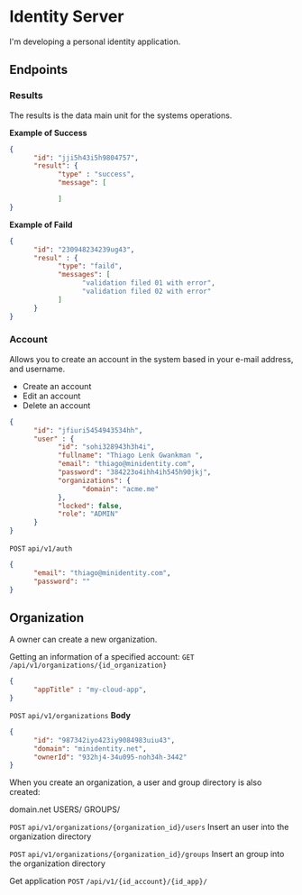 # Identity Server
I'm developing a personal identity application.
## Endpoints

### Results 

The results is the data main unit for the systems operations.

**Example of Success**
```json
{
      "id": "jji5h43i5h9804757",
      "result": { 
            "type" : "success",
            "message": [

            ]
}
```
**Example of Faild**
```json
{
      "id": "230948234239ug43",
      "resul" : {
            "type": "faild",
            "messages": [
                  "validation filed 01 with error",
                  "validation filed 02 with error"
            ]
      }
}
```

### Account

Allows you to create an account in the system based in your e-mail address, and username.

- Create an account
- Edit an account
- Delete an account

```json 
{
      "id": "jfiuri5454943534hh",
      "user" : {
            "id": "sohi328943h3h4i",
            "fullname": "Thiago Lenk Gwankman ",
            "email": "thiago@minidentity.com",
            "password": "384223o4ihh4ih545h90jkj",
            "organizations": {
                  "domain": "acme.me"
            },
            "locked": false,
            "role": "ADMIN" 
      }
}
```
`POST` `api/v1/auth`
```json
{
      "email": "thiago@minidentity.com",
      "password": ""
}
```

## Organization

A owner can create a new organization.


Getting an information of a specified account:
`GET` `/api/v1/organizations/{id_organization}`
```json
{
      "appTitle" : "my-cloud-app",
}
```

`POST` `api/v1/organizations`
**Body**
```json
{
      "id": "987342iyo423iy9084983uiu43",
      "domain": "minidentity.net",
      "ownerId": "932hj4-34u095-noh34h-3442"
}
```

When you create an organization, a user and group directory is also created:

domain.net
      USERS/
GROUPS/


`POST` `api/v1/organizations/{organization_id}/users`
Insert an user into the organization directory

`POST` `api/v1/organizations/{organization_id}/groups`
Insert an group into the organization directory

Get application
`POST` `/api/v1/{id_account}/{id_app}/`

